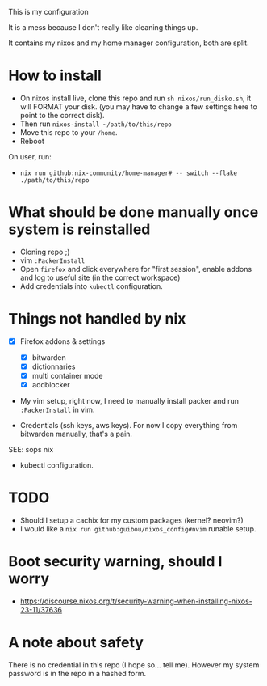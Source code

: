 This is my configuration

It is a mess because I don't really like cleaning things up.

It contains my nixos and my home manager configuration, both are split.

# How to install

- On nixos install live, clone this repo and run `sh nixos/run_disko.sh`, it will FORMAT your disk. (you may have to change a few settings here to point to the correct disk).
- Then run `nixos-install ~/path/to/this/repo`
- Move this repo to your `/home`.
- Reboot

On user, run:

- `nix run github:nix-community/home-manager# -- switch --flake ./path/to/this/repo`

# What should be done manually once system is reinstalled

- Cloning repo ;)
- vim `:PackerInstall`
- Open `firefox` and click everywhere for "first session", enable addons and
  log to useful site (in the correct workspace)
- Add credentials into `kubectl` configuration.

# Things not handled by nix

- [X] Firefox addons & settings

  - [X] bitwarden
  - [X] dictionnaries
  - [X] multi container mode
  - [X] addblocker

- My vim setup, right now, I need to manually install packer and run `:PackerInstall` in vim.

- Credentials (ssh keys, aws keys). For now I copy everything from bitwarden manually, that's a pain.

SEE: sops nix

- kubectl configuration.

# TODO

- Should I setup a cachix for my custom packages (kernel? neovim?)
- I would like a `nix run github:guibou/nixos_config#nvim` runable setup.

# Boot security warning, should I worry

- https://discourse.nixos.org/t/security-warning-when-installing-nixos-23-11/37636

# A note about safety

There is no credential in this repo (I hope so... tell me). However my system password is in the repo in a hashed form.

